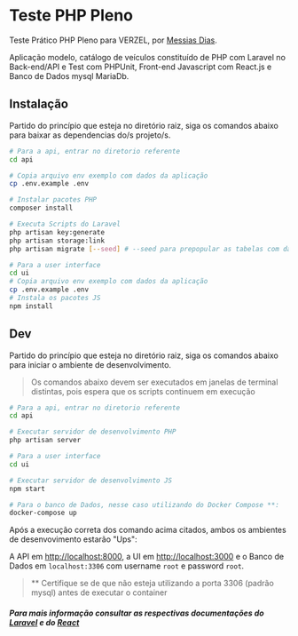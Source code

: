 # Teste PHP Pleno

Teste Prático PHP Pleno para VERZEL, por [Messias Dias](https://github.com/messiasdias).

Aplicação modelo, catálogo de veículos constituído de PHP com Laravel no Back-end/API e Test com PHPUnit, Front-end Javascript com React.js e Banco de Dados mysql MariaDb.

## Instalação

Partido do princípio que esteja no diretório raiz, siga os comandos abaixo para baixar as dependencias do/s projeto/s.

```bash
# Para a api, entrar no diretorio referente
cd api

# Copia arquivo env exemplo com dados da aplicação
cp .env.example .env

# Instalar pacotes PHP
composer install

# Executa Scripts do Laravel
php artisan key:generate
php artisan storage:link
php artisan migrate [--seed] # --seed para prepopular as tabelas com dados de test (fakes)

# Para a user interface
cd ui
# Copia arquivo env exemplo com dados da aplicação
cp .env.example .env
# Instala os pacotes JS
npm install
```

## Dev
Partido do princípio que esteja no diretório raiz, siga os comandos abaixo para iniciar o ambiente de desenvolvimento.

> Os comandos abaixo devem ser executados em janelas de terminal distintas, pois espera que os scripts continuem em execução 

```bash
# Para a api, entrar no diretorio referente
cd api

# Executar servidor de desenvolvimento PHP
php artisan server

# Para a user interface
cd ui

# Executar servidor de desenvolvimento JS
npm start

# Para o banco de Dados, nesse caso utilizando do Docker Compose **:
docker-compose up
```

Após a execução correta dos comando acima citados, ambos os ambientes de desenvovimento estarão "Ups":

A API em [http://localhost:8000](http://localhost:8000),
a UI em [http://localhost:3000](http://localhost:3000) e o Banco de Dados em `localhost:3306` com username `root` e password `root`.

> ** Certifique se de que não esteja utilizando a porta 3306 (padrão mysql) antes de executar o container

##### Para mais informação consultar as respectivas documentações do [Laravel](https://laravel.com/docs/9.x) e do [React](https://reactjs.org/docs/getting-started.html)